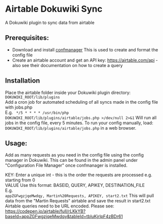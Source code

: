 # Airtable Dokuwiki Sync  
A Dokuwiki plugin to sync data from airtable  

## Prerequisites:
* Download and install [confmanager](https://www.dokuwiki.org/plugin:confmanager) This is used to create and format the config file
* Create an airtable account and get an API key: https://airtable.com/api - also see their documentation on how to create a query  

## Installation
Place the airtable folder inside your Dokuwiki plugin directory:  
`DOKUWIKI_ROOT/lib/plugins`  
Add a cron job for automated scheduling of all syncs made in the config file with jobs.php  
E.g. ` */5 * * * * /usr/bin/php DOKUWIKI_ROOT/lib/plugins/airtable/jobs.php >/dev/null 2>&1`
Will run all jobs in the config file, every 5 minutes.
To run your config manually, load: `DOKUWIKI_ROOT/lib/plugins/airtable/jobs.php` in a web browser.

## Usage:
Add as many requests as you need in the config file using the config manager in Dokuwiki. This can be found in the admin panel under "Configuration File Manager" once confmanager is installed.

KEY: Enter a unique int - this is the order the requests are processed e.g. starting from 0  
VALUE Use this format: BASEID, QUERY, APIKEY, DESTINATION_FILE  
E.g.  
`appZGFwgzjqeMwdqy, Martin%20Requests, APIKEY, start2.txt`
This will pull data from the "Martin Requests" airtable and save the result in start2.txt
Airtable queries need to be URL encoded. Please see: https://codepen.io/airtable/full/rLKkYB?baseId=appZGFwgzjqeMwdqy&tableId=tbluKjrlpF4zBDr61
